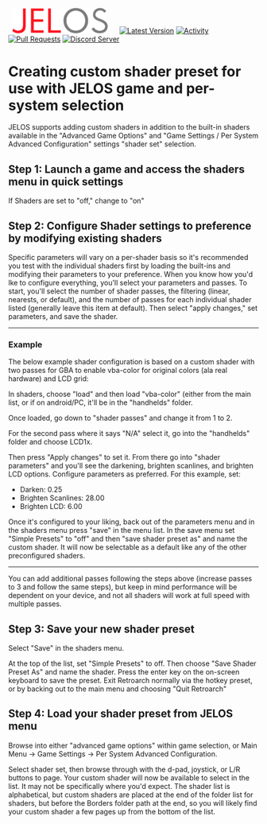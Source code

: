 &nbsp;&nbsp;<img src="https://raw.githubusercontent.com/JustEnoughLinuxOS/distribution/dev/distributions/JELOS/logos/jelos-logo.png" width=192>&nbsp;&nbsp;&nbsp;&nbsp;&nbsp;&nbsp;[![Latest Version](https://img.shields.io/github/release/JustEnoughLinuxOS/distribution.svg?color=5998FF&label=latest%20version&style=flat-square)](https://github.com/JustEnoughLinuxOS/distribution/releases/latest) [![Activity](https://img.shields.io/github/commit-activity/m/JustEnoughLinuxOS/distribution?color=5998FF&style=flat-square)](https://github.com/JustEnoughLinuxOS/distribution/commits) [![Pull Requests](https://img.shields.io/github/issues-pr-closed/JustEnoughLinuxOS/distribution?color=5998FF&style=flat-square)](https://github.com/JustEnoughLinuxOS/distribution/pulls) [![Discord Server](https://img.shields.io/discord/948029830325235753?color=5998FF&label=chat&style=flat-square)](https://discord.gg/seTxckZjJy)
#

# Creating custom shader preset for use with JELOS game and per-system selection
JELOS supports adding custom shaders in addition to the built-in shaders available in the "Advanced Game Options" and "Game Settings / Per System Advanced Configuration" settings "shader set" selection.

## Step 1: Launch a game and access the shaders menu in quick settings
If Shaders are set to "off," change to "on" 

## Step 2: Configure Shader settings to preference by modifying existing shaders
Specific parameters will vary on a per-shader basis so it's recommended you test with the individual shaders first by loading the built-ins and modifying their parameters to your preference. 
When you know how you'd lke to configure everything, you'll select your parameters and passes. To start, you'll select the number of shader passes, the filtering (linear, nearests, or default), and the number of passes for each individual shader listed (generally leave this item at default). Then select "apply changes," set parameters, and save the shader.

----

### Example 
The below example shader configuration is based on a custom shader with two passes for GBA to enable vba-color for original colors (ala real hardware) and LCD grid:

In shaders, choose "load" and then load "vba-color" (either from the main list, or if on android/PC, it'll be in the "handhelds" folder.

Once loaded, go down to "shader passes" and change it from 1 to 2. 

For the second pass where it says "N/A" select it, go into the "handhelds" folder and choose LCD1x. 

Then press "Apply changes" to set it. From there go into "shader parameters" and you'll see the darkening, brighten scanlines, and brighten LCD options. Configure parameters as preferred. For this example, set:

* Darken: 0.25
* Brighten Scanlines: 28.00
* Brighten LCD: 6.00

Once it's configured to your liking, back out of the parameters menu and in the shaders menu press "save" in the menu list. In the save menu set "Simple Presets" to "off" and then "save shader preset as" and name the custom shader. It will now be selectable as a default like any of the other preconfigured shaders.

-----------

You can add additional passes following the steps above (increase passes to 3 and follow the same steps), but keep in mind performance will be dependent on your device, and not all shaders will work at full speed with multiple passes.


## Step 3: Save your new shader preset
Select "Save" in the shaders menu.

At the top of the list, set "Simple Presets" to off. Then choose "Save Shader Preset As" and name the shader. Press the enter key on the on-screen keyboard to save the preset. Exit Retroarch normally via the hotkey preset, or by backing out to the main menu and choosing "Quit Retroarch"

## Step 4: Load your shader preset from JELOS menu

Browse into either "advanced game options" within game selection, or Main Menu -> Game Settings -> Per System Advanced Configuration.

Select shader set, then browse through with the d-pad, joystick, or L/R buttons to page. Your custom shader will now be available to select in the list. 
It may not be specifically where you'd expect. The shader list is alphabetical, but custom shaders are placed at the end of the folder list for shaders, but before the Borders folder path at the end, so you will likely find your custom shader a few pages up from the bottom of the list.


